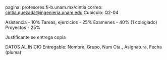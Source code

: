 pagina: profesores.fi-b.unam.mx/cintia
correo: cintia.quezada@ingenieria.unam.edu
Cubiculo: Q2-04

Asistencia - 10%
Tareas, ejercicios - 25%
Examenes - 40% (1 colegiado)
Proyectos - 25%

Justificante se entrega copia

DATOS AL INICIO Entregable: Nombre, Grupo, Num Cta., Asignatura, Fecha (pluma)


